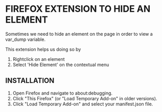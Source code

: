 # FIREFOX EXTENSION TO HIDE AN ELEMENT

Sometimes we need to hide an element on the page in order to view a var_dump variable.

This extension helps us doing so by

1. Rightclick on an element
2. Select 'Hide Element' on the contextual menu

## INSTALLATION

1. Open Firefox and navigate to about:debugging.
2. Click "This Firefox" (or "Load Temporary Add-on" in older versions).
3. Click "Load Temporary Add-on" and select your manifest.json file.
